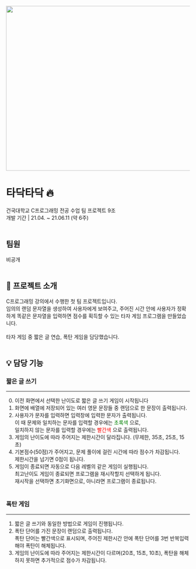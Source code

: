 <img src="https://github.com/eunalunacho/eunalunacho/assets/132866603/267c655e-03d6-40ce-86a8-99dec54286ff" width="850" height="450"> <br>
# 타닥타닥 🔥
건국대학교 C프로그래밍 전공 수업 팀 프로젝트 9조 <br>
개발 기간 | 21.04. ~ 21.06.11 (약 6주)
<br><br>

## 팀원
비공개
<br><br>

## 📖 프로젝트 소개

C프로그래밍 강의에서 수행한 첫 팀 프로젝트입니다. <br>
임의의 랜덤 문자열을 생성하여 사용자에게 보여주고, 주어진 시간 안에 사용자가 정확하게 똑같은 문자열을 입력하면 점수를 획득할 수 있는 타자 게임 프로그램을 만들었습니다. <br><br>
타자 게임 중 짧은 글 연습, 폭탄 게임을 담당했습니다. <br><br>


## 💡 담당 기능 
### 짧은 글 쓰기
***

0) 이전 화면에서 선택한 난이도로 짧은 글 쓰기 게임이 시작됩니다 <br>
1) 화면에 배열에 저장되어 있는 여러 영문 문장들 중 랜덤으로 한 문장이 출력됩니다. <br> 
2) 사용자가 문자를 입력하면 입력창에 입력한 문자가 출력됩니다. <br>
   이 때 문제와 일치하는 문자를 입력할 경우에는
   <span style="color:green">초록색</span>
   으로, <br>
   일치하지 않는 문자를 입력할 경우에는
   <span style="color:red">빨간색</span>
   으로 출력됩니다. <br>
4) 게임의 난이도에 따라 주어지는 제한시간이 달라집니다. (무제한, 35초, 25초, 15초) <br>
5) 기본점수(50점)가 주어지고, 문제 풀이에 걸린 시간에 따라 점수가 차감됩니다. <br>
   제한시간을 넘기면 0점이 됩니다. <br>
6) 게임이 종료되면 자동으로 다음 레벨의 같은 게임이 실행됩니다. <br>
   최고난이도 게임이 종료되면 프로그램을 재시작할지 선택하게 됩니다. <br>
   재시작을 선택하면 초기화면으로, 아니라면 프로그램이 종료됩니다. <br><br>


### 폭탄 게임
***
1) 짧은 글 쓰기와 동일한 방법으로 게임이 진행됩니다.
2) 폭탄 단어를 가진 문장이 랜덤으로 출력됩니다. <br>
   폭탄 단어는 빨간색으로 표시되며, 주어진 제한시간 안에 폭탄 단어를 3번 반복입력해야 폭탄이 해체됩니다. <br>
3) 게임의 난이도에 따라 주어지는 제한시간이 다르며(20초, 15초, 10초), 폭탄을 해체하지 못하면 추가적으로 점수가 차감됩니다. <br><br>
